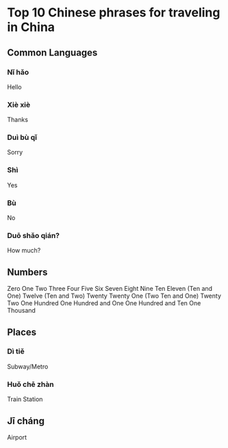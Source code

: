 # Top 10 Chinese phrases for traveling in China

## Common Languages

### Nǐ hǎo

<Chinese word="你好">
<template #pinyin>nǐ hǎo</template>
Hello
</Chinese>

### Xiè xiè

<Chinese word="谢谢">
<template #pinyin>xiè xiè</template>
Thanks
</Chinese>

### Duì bù qǐ

<Chinese word="对不起">
<template #pinyin>duì bù qǐ</template>
Sorry
</Chinese>

### Shì

<Chinese word="是">
<template #pinyin>shì</template>
Yes
</Chinese>

### Bù

<Chinese word="不">
<template #pinyin>bù</template>
No
</Chinese>

### Duō shǎo qián?

<Chinese word="多少钱">
<template #pinyin>duō shǎo qián</template>
How much?
</Chinese>

## Numbers

<Chinese word="零">
<template #pinyin>líng</template>
Zero
</Chinese>

<Chinese word="一二三四五">
<template #pinyin>yī èr sān sì wǔ</template>
One Two Three Four Five
</Chinese>

<Chinese word="六七八九十">
<template #pinyin>liù qī bā jiǔ shí</template>
Six Seven Eight Nine Ten
</Chinese>

<Chinese word="十一">
<template #pinyin>shí yī</template>
Eleven (Ten and One)
</Chinese>

<Chinese word="十二">
<template #pinyin>shí èr</template>
Twelve (Ten and Two)
</Chinese>

<Chinese word="二十">
<template #pinyin>èr shí</template>
Twenty
</Chinese>

<Chinese word="二十一">
<template #pinyin>èr shí yī</template>
Twenty One (Two Ten and One)
</Chinese>

<Chinese word="二十二">
<template #pinyin>èr shí èr</template>
Twenty Two
</Chinese>

<Chinese word="一百">
<template #pinyin>yí bǎi</template>
One Hundred
</Chinese>

<Chinese word="一百零一">
<template #pinyin>yì bǎi líng yī</template>
One Hundred and One
</Chinese>

<Chinese word="一百一十">
<template #pinyin>yì bǎi yī shí</template>
One Hundred and Ten
</Chinese>

<Chinese word="一千">
<template #pinyin>yì yīan</template>
One Thousand
</Chinese>

## Places

### Dì tiě

<Chinese word="地铁">
<template #pinyin>dì tiě</template>
Subway/Metro
</Chinese>

### Huǒ chē zhàn

<Chinese word="火车站">
<template #pinyin>huǒ chē zhàn</template>
Train Station
</Chinese>

## Jī cháng

<Chinese word="机场">
<template #pinyin>jī chǎng</template>
Airport
</Chinese>
